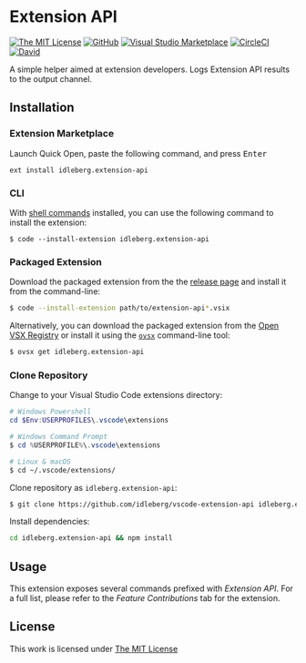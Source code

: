 # Extension API

[![The MIT License](https://flat.badgen.net/badge/license/MIT/orange)](http://opensource.org/licenses/MIT)
[![GitHub](https://flat.badgen.net/github/release/idleberg/vscode-extension-api)](https://github.com/idleberg/vscode-extension-api/releases)
[![Visual Studio Marketplace](https://vsmarketplacebadge.apphb.com/installs-short/idleberg.extension-api.svg?style=flat-square)](https://marketplace.visualstudio.com/items?itemName=idleberg.extension-api)
[![CircleCI](https://flat.badgen.net/circleci/github/idleberg/vscode-extension-api)](https://circleci.com/gh/idleberg/vscode-extension-api)
[![David](https://flat.badgen.net/david/dep/idleberg/vscode-extension-api)](https://david-dm.org/idleberg/vscode-extension-api)

A simple helper aimed at extension developers. Logs Extension API results to the output channel.

## Installation

### Extension Marketplace

Launch Quick Open, paste the following command, and press <kbd>Enter</kbd>

`ext install idleberg.extension-api`

### CLI

With [shell commands](https://code.visualstudio.com/docs/editor/command-line) installed, you can use the following command to install the extension:

`$ code --install-extension idleberg.extension-api`

### Packaged Extension

Download the packaged extension from the the [release page](https://github.com/idleberg/vscode-extension-api/releases) and install it from the command-line:

```bash
$ code --install-extension path/to/extension-api*.vsix
```

Alternatively, you can download the packaged extension from the [Open VSX Registry](https://open-vsx.org/) or install it using the [`ovsx`](https://www.npmjs.com/package/ovsx) command-line tool:

```bash
$ ovsx get idleberg.extension-api
```

### Clone Repository

Change to your Visual Studio Code extensions directory:

```powershell
# Windows Powershell
cd $Env:USERPROFILES\.vscode\extensions

# Windows Command Prompt
$ cd %USERPROFILE%\.vscode\extensions
```

```bash
# Linux & macOS
$ cd ~/.vscode/extensions/
```

Clone repository as `idleberg.extension-api`:

```bash
$ git clone https://github.com/idleberg/vscode-extension-api idleberg.extension-api
```

Install dependencies:

```bash
cd idleberg.extension-api && npm install
```

## Usage

This extension exposes several commands prefixed with *Extension API*. For a full list, please refer to the *Feature Contributions* tab for the extension.

## License

This work is licensed under [The MIT License](https://opensource.org/licenses/MIT)
